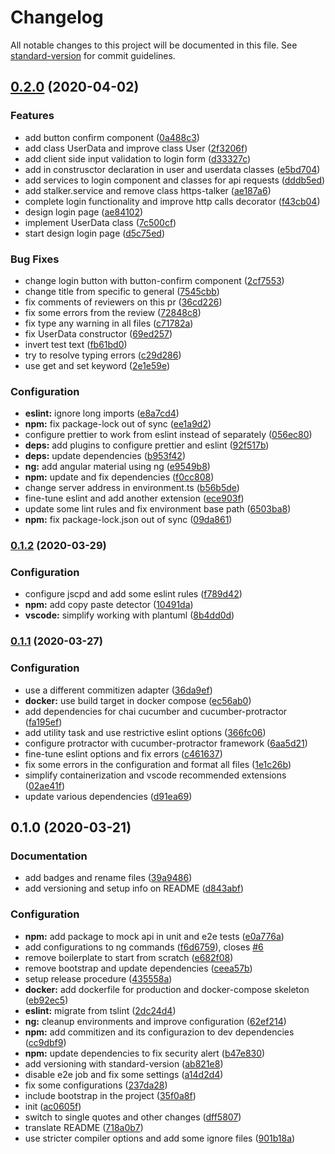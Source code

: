 # Changelog

All notable changes to this project will be documented in this file. See [standard-version](https://github.com/conventional-changelog/standard-version) for commit guidelines.

## [0.2.0](https://github.com/GruppOne/stalker-web-app/compare/v0.1.2...v0.2.0) (2020-04-02)


### Features

* add button confirm component ([0a488c3](https://github.com/GruppOne/stalker-web-app/commit/0a488c308d2282f97edf1afc74a44d8cb70f6330))
* add class UserData and improve class User ([2f3206f](https://github.com/GruppOne/stalker-web-app/commit/2f3206f31b9522c2693ff3b21240db4b7482f43f))
* add client side input validation to login form ([d33327c](https://github.com/GruppOne/stalker-web-app/commit/d33327cd52af5dd421449ce00b25695891443894))
* add in construsctor declaration in user and userdata classes ([e5bd704](https://github.com/GruppOne/stalker-web-app/commit/e5bd704033a17fe50e6f98413c9f5bbd43911d6d))
* add services to login component and classes for api requests ([dddb5ed](https://github.com/GruppOne/stalker-web-app/commit/dddb5eddacfaea3956f4960a68631566c5b3b6b5))
* add stalker.service and remove class https-talker ([ae187a6](https://github.com/GruppOne/stalker-web-app/commit/ae187a6eb6f8d5dfd2bf7dfc8e867a9f899bb107))
* complete login functionality and improve http calls decorator ([f43cb04](https://github.com/GruppOne/stalker-web-app/commit/f43cb049a8dd006aa5e5ae2475330ef154a05c21))
* design login page ([ae84102](https://github.com/GruppOne/stalker-web-app/commit/ae841027a11dc1142784ec0a3a13718b6bf85895))
* implement UserData class ([7c500cf](https://github.com/GruppOne/stalker-web-app/commit/7c500cfba407db202bfc36cf1fcae1e7e03724ba))
* start design login page ([d5c75ed](https://github.com/GruppOne/stalker-web-app/commit/d5c75ed9f00ed8331dd44cb6822d3b17e3207b16))


### Bug Fixes

* change login button with button-confirm component ([2cf7553](https://github.com/GruppOne/stalker-web-app/commit/2cf755330613f2f3077bce220a875b68bb13f37f))
* change title from specific to general ([7545cbb](https://github.com/GruppOne/stalker-web-app/commit/7545cbbfa5511daff2c765006bd05019674a0dd2))
* fix comments of reviewers on this pr ([36cd226](https://github.com/GruppOne/stalker-web-app/commit/36cd22617857824896e5feb35173955172eca6ea))
* fix some errors from the review ([72848c8](https://github.com/GruppOne/stalker-web-app/commit/72848c88978460afd902a92ee149532cb2a9d48d))
* fix type any warning in all files ([c71782a](https://github.com/GruppOne/stalker-web-app/commit/c71782a5120888ef5b3e9663b93a51c276dac6f9))
* fix UserData constructor ([69ed257](https://github.com/GruppOne/stalker-web-app/commit/69ed257213b5df0c58590dcb8f0a5dd375e77b1f))
* invert test text ([fb61bd0](https://github.com/GruppOne/stalker-web-app/commit/fb61bd02254489cd9727c909648fcda5f37f90eb))
* try to resolve typing errors ([c29d286](https://github.com/GruppOne/stalker-web-app/commit/c29d286b8c8443ffd194f4694c79c60a367a5634))
* use get and set keyword ([2e1e59e](https://github.com/GruppOne/stalker-web-app/commit/2e1e59eb96135d196bae7d65ebd718db04ae59d6))


### Configuration

* **eslint:** ignore long imports ([e8a7cd4](https://github.com/GruppOne/stalker-web-app/commit/e8a7cd4b88e780512fb826affc183540d90858a2))
* **npm:** fix package-lock out of sync ([ee1a9d2](https://github.com/GruppOne/stalker-web-app/commit/ee1a9d206227e813cc1e87a3785d58d4e5c00fde))
* configure prettier to work from eslint instead of separately ([056ec80](https://github.com/GruppOne/stalker-web-app/commit/056ec80ac5ed6fe94464f7c48d8353dad688771d))
* **deps:** add plugins to configure prettier and eslint ([92f517b](https://github.com/GruppOne/stalker-web-app/commit/92f517b437a135dc1c53f7cf987e164153f7bbdf))
* **deps:** update dependencies ([b953f42](https://github.com/GruppOne/stalker-web-app/commit/b953f4201377d99414d2968ba437aa8dfbfbb50c))
* **ng:** add angular material using ng ([e9549b8](https://github.com/GruppOne/stalker-web-app/commit/e9549b86364da9844e30776cc0b5427010db13c9))
* **npm:** update and fix dependencies ([f0cc808](https://github.com/GruppOne/stalker-web-app/commit/f0cc8083d8ba0812f8656e51e7628b2a3921b926))
* change server address in environment.ts ([b56b5de](https://github.com/GruppOne/stalker-web-app/commit/b56b5dec5fb0052aa1ed76631839dba749a6a841))
* fine-tune eslint and add another extension ([ece903f](https://github.com/GruppOne/stalker-web-app/commit/ece903f44a63b95854e0e8b7f6bc5e643000433e))
* update some lint rules and fix environment base path ([6503ba8](https://github.com/GruppOne/stalker-web-app/commit/6503ba8462d14df3292393bafaaac4a11b7b469c))
* **npm:** fix package-lock.json out of sync ([09da861](https://github.com/GruppOne/stalker-web-app/commit/09da861d96f0395a0811c82ed72e608b8a9a3b9e))

### [0.1.2](https://github.com/GruppOne/stalker-web-app/compare/v0.1.1...v0.1.2) (2020-03-29)


### Configuration

* configure jscpd and add some eslint rules ([f789d42](https://github.com/GruppOne/stalker-web-app/commit/f789d42c7e8b7534ed2a2b0076584f991ba47904))
* **npm:** add copy paste detector ([10491da](https://github.com/GruppOne/stalker-web-app/commit/10491da94b19b60123c229e6660712ff5cebaa5f))
* **vscode:** simplify working with plantuml ([8b4dd0d](https://github.com/GruppOne/stalker-web-app/commit/8b4dd0d89792eb59fbfcf35fb77672771b91ca6d))

### [0.1.1](https://github.com/GruppOne/stalker-web-app/compare/v0.1.0...v0.1.1) (2020-03-27)


### Configuration

* use a different commitizen adapter ([36da9ef](https://github.com/GruppOne/stalker-web-app/commit/36da9ef4541d8cb7cc192086170f51873e8eb666))
* **docker:** use build target in docker compose ([ec56ab0](https://github.com/GruppOne/stalker-web-app/commit/ec56ab0026df2adc4a942df9599e5cf48fee647d))
* add dependencies for chai cucumber and cucumber-protractor ([fa195ef](https://github.com/GruppOne/stalker-web-app/commit/fa195ef694306f3293895e38a6c9f19c03341ddd))
* add utility task and use restrictive eslint options ([366fc06](https://github.com/GruppOne/stalker-web-app/commit/366fc061bed9c3a1c461c7febf7f798f8ca42ebc))
* configure protractor with cucumber-protractor framework ([6aa5d21](https://github.com/GruppOne/stalker-web-app/commit/6aa5d21bac2a1ae884a1f9761822b4b9488fb036))
* fine-tune eslint options and fix errors ([c461637](https://github.com/GruppOne/stalker-web-app/commit/c461637abbd53ee5d99d6daba18ed69a0364b4fe))
* fix some errors in the configuration and format all files ([1e1c26b](https://github.com/GruppOne/stalker-web-app/commit/1e1c26bfe00dfa60731d22ff6e7dc87e8f68646f))
* simplify containerization and vscode recommended extensions ([02ae41f](https://github.com/GruppOne/stalker-web-app/commit/02ae41f3fb44eaf412a3a788fd63b46082d239b9))
* update various dependencies ([d91ea69](https://github.com/GruppOne/stalker-web-app/commit/d91ea692db8305d9fe7185a276eae5fae123dcc9))

## 0.1.0 (2020-03-21)


### Documentation

* add badges and rename files ([39a9486](https://github.com/GruppOne/stalker-web-app/commit/39a948601d1091a655cc493a8d0908aae1c82b84))
* add versioning and setup info on README ([d843abf](https://github.com/GruppOne/stalker-web-app/commit/d843abf9337fa1e331b5fd4c1e5fb035a1950f31))


### Configuration

* **npm:** add package to mock api in unit and e2e tests ([e0a776a](https://github.com/GruppOne/stalker-web-app/commit/e0a776a09680c5ed8e6d8d804234276b7d94f56d))
* add configurations to ng commands ([f6d6759](https://github.com/GruppOne/stalker-web-app/commit/f6d6759d12fa9872ab54f84a85bb80ae4c8d023a)), closes [#6](https://github.com/GruppOne/stalker-web-app/issues/6)
* remove boilerplate to start from scratch ([e682f08](https://github.com/GruppOne/stalker-web-app/commit/e682f08764b5dd04ee59ce4bc46d3d4d5d130c2c))
* remove bootstrap and update dependencies ([ceea57b](https://github.com/GruppOne/stalker-web-app/commit/ceea57b17857ec00a95703c19fa25ef657f880eb))
* setup release procedure ([435558a](https://github.com/GruppOne/stalker-web-app/commit/435558a898ee72cf5c7ee8ceb7316b4c94824378))
* **docker:** add dockerfile for production and docker-compose skeleton ([eb92ec5](https://github.com/GruppOne/stalker-web-app/commit/eb92ec585a96870634b0a68e986bf2c113399a98))
* **eslint:** migrate from tslint ([2dc24d4](https://github.com/GruppOne/stalker-web-app/commit/2dc24d41926de9a6e4b0a8d599285b50e5c8be03))
* **ng:** cleanup environments and improve configuration ([62ef214](https://github.com/GruppOne/stalker-web-app/commit/62ef21422ae011444b4a8f6a0754b213247755ad))
* **npm:** add commitizen and its configurazion to dev dependencies ([cc9dbf9](https://github.com/GruppOne/stalker-web-app/commit/cc9dbf9b773f7dbd815ceafc9a25bec1e2ce9fc3))
* **npm:** update dependencies to fix security alert ([b47e830](https://github.com/GruppOne/stalker-web-app/commit/b47e830772190db76a50664f458406da2f8c2ba2))
* add versioning with standard-version ([ab821e8](https://github.com/GruppOne/stalker-web-app/commit/ab821e8cbf5d5c0ed4e66b6cb1334cd1479dfdf8))
* disable e2e job and fix some settings ([a14d2d4](https://github.com/GruppOne/stalker-web-app/commit/a14d2d46e6eede43203e90cabd6ce51716c7f956))
* fix some configurations ([237da28](https://github.com/GruppOne/stalker-web-app/commit/237da28f8220c711d2de6bbd736e727d6ade274d))
* include bootstrap in the project ([35f0a8f](https://github.com/GruppOne/stalker-web-app/commit/35f0a8f08acdb990ae3668393dda7d9ecb424fdb))
* init ([ac0605f](https://github.com/GruppOne/stalker-web-app/commit/ac0605fc5635242a0d52f16188f2e95ad840fd1f))
* switch to single quotes and other changes ([dff5807](https://github.com/GruppOne/stalker-web-app/commit/dff580707dfaeaccfe2140aea71a90191676767d))
* translate README ([718a0b7](https://github.com/GruppOne/stalker-web-app/commit/718a0b7d51d1292b738f1489f1d6c6eea23431ee))
* use stricter compiler options and add some ignore files ([901b18a](https://github.com/GruppOne/stalker-web-app/commit/901b18a15fc3348fbeb9814494bcde46d1ea51d6))
